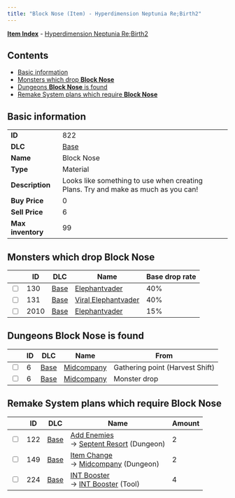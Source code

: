 ```yaml
---
title: "Block Nose (Item) - Hyperdimension Neptunia Re;Birth2"
---
```


[**Item Index**](/neptunia/rb2/item/index.html) - [Hyperdimension Neptunia Re;Birth2](/neptunia/rb2)

## Contents

- [Basic information](#basic-information)
- [Monsters which drop **Block Nose**](#monsters-which-drop-block-nose)
- [Dungeons **Block Nose** is found](#dungeons-block-nose-is-found)
- [Remake System plans which require **Block Nose**](#remake-system-plans-which-require-block-nose)

## Basic information

|   |   |
| -- | -- |
| **ID** | 822 |
| **DLC** | [Base](/neptunia/rb2/dlc/0-base.html) |
| **Name** | Block Nose |
| **Type** | Material |
| **Description** | Looks like something to use when creating Plans. Try and make as much as you can! |
| **Buy Price** | 0 |
| **Sell Price** | 6 |
| **Max inventory** | 99 |

## Monsters which drop **Block Nose**

|    | ID | DLC | Name | Base drop rate |
| -- | -- | --- | ---- | -------------- |
| <input type="checkbox" id="rb2-monster-0-130" class="trackbox" /> | 130 | [Base](/neptunia/rb2/dlc/0-base.html) | [Elephantvader](/neptunia/rb2/monster/0-130-elephantvader.html) | 40% |
| <input type="checkbox" id="rb2-monster-0-131" class="trackbox" /> | 131 | [Base](/neptunia/rb2/dlc/0-base.html) | [Viral Elephantvader](/neptunia/rb2/monster/0-131-viral-elephantvader.html) | 40% |
| <input type="checkbox" id="rb2-monster-0-2010" class="trackbox" /> | 2010 | [Base](/neptunia/rb2/dlc/0-base.html) | [Elephantvader](/neptunia/rb2/monster/0-2010-elephantvader.html) | 15% |

## Dungeons **Block Nose** is found

|    | ID | DLC | Name | From |
| -- | -- | --- | ---- | ---- |
| <input type="checkbox" id="rb2-dungeon-0-6" class="trackbox" /> | 6 | [Base](/neptunia/rb2/dlc/0-base.html) | [Midcompany](/neptunia/rb2/dungeon/0-6-midcompany.html) | Gathering point (Harvest Shift) |
| <input type="checkbox" id="rb2-dungeon-0-6" class="trackbox" /> | 6 | [Base](/neptunia/rb2/dlc/0-base.html) | [Midcompany](/neptunia/rb2/dungeon/0-6-midcompany.html) | Monster drop |

## Remake System plans which require **Block Nose**

|    | ID | DLC | Name | Amount |
| -- | -- | --- | ---- | ------ |
| <input type="checkbox" id="rb2-remake-0-122" class="trackbox" /> | 122 | [Base](/neptunia/rb2/dlc/0-base.html) | [Add Enemies](/neptunia/rb2/remake/0-122-add-enemies.html)<br />→ [Septent Resort](/neptunia/rb2/dungeon/0-7-septent-resort.html) (Dungeon) | 2 |
| <input type="checkbox" id="rb2-remake-0-149" class="trackbox" /> | 149 | [Base](/neptunia/rb2/dlc/0-base.html) | [Item Change](/neptunia/rb2/remake/0-149-item-change.html)<br />→ [Midcompany](/neptunia/rb2/dungeon/0-6-midcompany.html) (Dungeon) | 2 |
| <input type="checkbox" id="rb2-remake-0-224" class="trackbox" /> | 224 | [Base](/neptunia/rb2/dlc/0-base.html) | [INT Booster](/neptunia/rb2/remake/0-224-int-booster.html)<br />→ [INT Booster](/neptunia/rb2/item/0-29-int-booster.html) (Tool) | 4 |